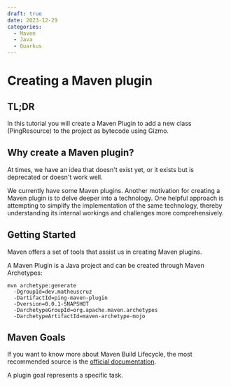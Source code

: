 ```yaml
---
draft: true 
date: 2023-12-29
categories:
  - Maven
  - Java
  - Quarkus
---
```


# Creating a Maven plugin

## TL;DR

In this tutorial you will create a Maven Plugin to add a new class (PingResource) to the project as bytecode using Gizmo.

## Why create a Maven plugin?

At times, we have an idea that doesn't exist yet, or it exists but is deprecated or doesn't work well.

We currently have some Maven plugins. Another motivation for creating a Maven plugin is to delve deeper into a technology. One helpful approach is attempting to simplify the implementation of the same technology, thereby understanding its internal workings and challenges more comprehensively.

## Getting Started

Maven offers a set of tools that assist us in creating Maven plugins.

A Maven Plugin is a Java project and can be created through Maven Archetypes:

```
mvn archetype:generate 
  -DgroupId=dev.matheuscruz 
  -DartifactId=ping-maven-plugin 
  -Dversion=0.0.1-SNAPSHOT 
  -DarchetypeGroupId=org.apache.maven.archetypes 
  -DarchetypeArtifactId=maven-archetype-mojo
```

## Maven Goals

If you want to know more about Maven Build Lifecycle, the most recommended source is the [official documentation](https://maven.apache.org/guides/introduction/introduction-to-the-lifecycle.html).

A plugin goal represents a specific task.



